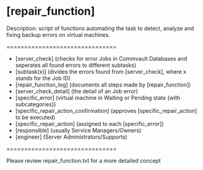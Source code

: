 # [repair_function]

Description: script of functions automating the task to detect, analyze and fixing backup errors on virtual machines.

===============================

-	[server_check] (checks for error Jobs in Commvault Databases and seperates all found errors to different subtasks)
-	[subtask(x)] (divides the errors found from [server_check], where x stands for the Job ID)
-	[repair_function_log] (documents all steps made by [repair_function])
-	[server_check_detail] (the detail of an Job error)
-	[specific_error] (virtual machine in Waiting or Pending state {with subcategories})
-	[specific_repair_action_confirmation] (approves [specific_repair_action] to be executed)
-	[specific_repair_action] (assigned to each [specific_error])
-	[responsible] (usually Service Managers/Owners)
-	[engineer] (Server Administrators/Supports)

===============================

Please review repair_function.txt for a more detailed concept
